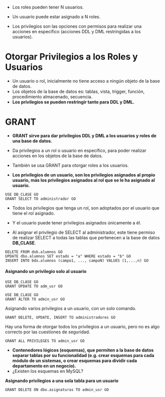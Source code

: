 
- Los roles pueden tener N usuarios.
- Un usuario puede estar asignado a N roles.

- Los privilegios son las opciones con permisos para realizar una acciones en específico (acciones DDL y DML restringidas a los usuarios).

# Otorgar Privilegios a los Roles y Usuarios

- Un usuario o rol, inicialmente no tiene acceso a ningún objeto de la base de datos.
- Los objetos de la base de datos es: tablas, vista, trigger, función, procedimiento almacenado, secuencia.
- **Los privilegios se pueden restringir tanto para DDL y DML.**

# GRANT

- **GRANT sirve para dar privilegios DDL y DML a los usuarios y roles de una base de datos.**

- Da privilegios a un rol o usuario en específico, para poder realizar acciones en los objetos de la base de datos.
- También se usa GRANT para otorgar roles a los usuarios.

- **Los privilegios de un usuario, son los privilegios asignados al propio usuario, más los privilegios asignados al rol que se le ha asignado al usuario.**

```
USE DB_CLASE GO
GRANT SELECT TO administrador GO
```

- Todos los privilegios que tenga un rol, son adoptados por el usuario que tiene el rol asignado.
- Y el usuario puede tener privilegios asignados únicamente a él.

- Al asignar el privilegio de SELECT al administrador, este tiene permiso de realizar SELECT a todas las tablas que pertenecen a la base de datos **DB_CLASE**.

```
DELETE FROM dob.alumnos GO
UPDATE dbo.alumnos SET estado = "a" WHERE estado = "b" GO
INSERT INTO bdo.alumnos (campo1, ..., campoN) VALUES (1,...,n) GO
```

#### Asignando un privilegio solo al usuario

```
USE DB_CLASE GO
GRANT UPDATE TO adm_usr GO
```

```
USE DB_CLASE GO
GRANT ALTER TO admin_usr GO
```

Asignando varios privilegios a un usuario, con un solo comando.

```
GRANT DELETE, UPDATE, INSERT TO administradores GO
```

Hay una forma de otorgar todos los privilegios a un usuario, pero no es algo correcto por las cuestiones de seguridad.

```
GRANT ALL PRIVILEGES TO admin_usr GO
```

- **Contenedores lógicos (esquemas), que permiten a la base de datos separar tablas por su funcionalidad (e.g. crear esquemas para cada módulo de un sistemas, o crear esquemas para dividir cada departamento en un negocio).**
- ¿Existen los esquemas en MySQL?

**Asignando privilegios a una sola tabla para un usuario**

```
GRANT DELETE ON dbo.asignaturas TO admin_usr GO
```











